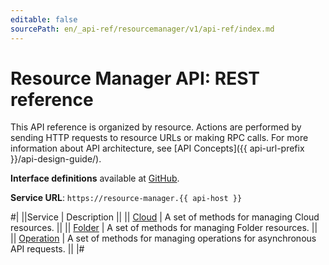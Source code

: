 ```yaml
---
editable: false
sourcePath: en/_api-ref/resourcemanager/v1/api-ref/index.md
---
```


# Resource Manager API: REST reference

This API reference is organized by resource. Actions are performed by sending HTTP requests to resource URLs or making RPC calls. For more information about API architecture, see [API Concepts]({{ api-url-prefix }}/api-design-guide/).

**Interface definitions** available at [GitHub](https://github.com/yandex-cloud/cloudapi/tree/master/yandex/cloud/resourcemanager/v1).

**Service URL**: `https://resource-manager.{{ api-host }}`

#|
||Service | Description ||
|| [Cloud](Cloud/index.md) | A set of methods for managing Cloud resources. ||
|| [Folder](Folder/index.md) | A set of methods for managing Folder resources. ||
|| [Operation](Operation/index.md) | A set of methods for managing operations for asynchronous API requests. ||
|#